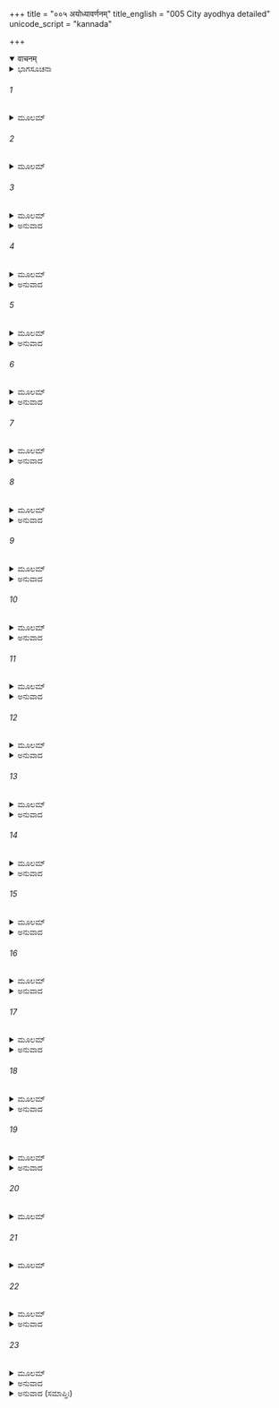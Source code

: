 +++
title = "००५ अयोध्यावर्णनम्"
title_english = "005 City ayodhya detailed"
unicode_script = "kannada"

+++
<details open><summary>वाचनम्</summary>

<div class="audioEmbed"  caption="श्रीराम-हरिसीताराममूर्ति-घनपाठिभ्यां वचनम्" src="https://archive.org/download/Ramayana-recitation-Sriram-harisItArAmamUrti-Ghanapaati-v2/Kanda_1/Kanda_1_BK-005-Ayodhya_Varnavam.mp3"></div>
</details>



<details><summary>ಭಾಗಸೂಚನಾ</summary>

ದಶರಥ ರಾಜನಿಂದ ರಕ್ಷಿತವಾದ ಅಯೋಧ್ಯೆಯ ವರ್ಣನೆ
</details>

###### 1


<details><summary>ಮೂಲಮ್</summary>

ಸರ್ವಾ ಪೂರ್ವಮಿಯಂ ಯೇಷಾಮಾಸೀತ್ ಕೃತ್ಸ್ನಾವಸುಂಧರಾ ।  
ಪ್ರಜಾಪತಿಮುಪಾದಾಯ ನೃಪಾಣಾಂ ಜಯಶಾಲಿನಾಮ್ ॥
</details>

###### 2


<details><summary>ಮೂಲಮ್</summary>

ಯೇಷಾಂ ಸ ಸಗರೋ ನಾಮ ಸಾಗರೋ ಯೇನ ಖಾನಿತಃ ।  
ಷಷ್ಟಿಪುತ್ರಸಹಸ್ರಾಣಿ ಯಂ ಯಾಂತಂ ಪರ್ಯವಾರಯನ್ ॥
</details>

###### 3


<details><summary>ಮೂಲಮ್</summary>

ಇಕ್ಷ್ವಾಕೂಣಾಮಿದಂ ತೇಷಾಂ ರಾಜ್ಞಾಂ ವಂಶೇ ಮಹಾತ್ಮನಾಮ್ ।  
ಮಹದುತ್ಪನ್ನಮಾಖ್ಯಾನಂ ರಾಮಾಯಣಮಿತಿ ಶ್ರುತಮ್ ॥
</details>

<details><summary>ಅನುವಾದ</summary>

ಸಪ್ತದ್ವೀಪಾತ್ಮಕವಾದ ಈ ಭೂಮಿಯು ಮನು ಪ್ರಜಾಪತಿಯ ವಂಶದಲ್ಲಿ ಜನಿಸಿದ ಜಯಶಾಲಿಗಳಾದ ರಾಜರ ಆಳ್ವಿಕೆಗೆ ಒಳಪಟ್ಟಿತ್ತು. ಅವರಲ್ಲಿ ಸಗರನೆಂಬುವವನು ಪ್ರಸಿದ್ಧನಾಗಿದ್ದನು. ಅವನಿಂದಲೇ ಈ ಸಾಗರವು ನಿರ್ಮಾಣಗೊಂಡಿತ್ತು. ದಂಡ ಯಾತ್ರೆಗೆ ಹೋಗುತ್ತಿದ್ದಾಗ ಅವನ ಅರವತ್ತು ಸಾವಿರ ಪುತ್ರರು ಅವರನ್ನು ಹಿಂಬಾಲಿಸುತ್ತಿದ್ದರು. ಮಹಾತ್ಮರಾದ ಇಕ್ಷ್ವಾಕುವೇ ಮೊದಲಾದ ರಾಜರು ಜನಿಸಿದ್ದ ಆ ಮಹಾವಂಶದಲ್ಲಿ ರಾಮಾಯಣವೆಂದು ಹೇಳುವ ಈ ಮಹಾ ಐತಿಹಾಸಿಕ ಕಾವ್ಯದ ಅವತರಣವಾಯಿತು.॥1-3॥
</details>

###### 4


<details><summary>ಮೂಲಮ್</summary>

ತದಿದಂ ವರ್ತಯಿಷ್ಯಾವಃ ಸರ್ವಂ ನಿಖಿಲಮಾದಿತಃ ।  
ಧರ್ಮಕಾಮಾರ್ಥಸಹಿತಂ ಶ್ರೋತವ್ಯಮನಸೂಯತಾ ॥
</details>

<details><summary>ಅನುವಾದ</summary>

ಬ್ರಹ್ಮನ ವರಪ್ರಸಾದದಿಂದ ರಚಿಸಲ್ಪಟ್ಟ ರಾಮಾಯಣ ಕಾವ್ಯವನ್ನು ಆಮೂಲಾಗ್ರವಾಗಿ ನಾವು ಗಾನ ಮಾಡುವೆವು. ಇದರಿಂದ ಧರ್ಮ, ಅರ್ಥ, ಕಾಮ, ಮೋಕ್ಷ ಎಂಬ ನಾಲ್ಕು ಪುರುಷಾರ್ಥಗಳೂ ಸಿದ್ಧಿಸುವುದು. ಆದ್ದರಿಂದ ನೀವೆಲ್ಲರೂ ದೋಷದೃಷ್ಟಿಯನ್ನು ಬಿಟ್ಟು ಇದನ್ನು ಶ್ರವಣಿಸಿರಿ.॥4॥
</details>

###### 5


<details><summary>ಮೂಲಮ್</summary>

ಕೋಸಲೋ ನಾಮ ಮುದಿತಃ ಸ್ಫೀತೋ ಜನಪದೋ ಮಹಾನ್ ।  
ನಿವಿಷ್ಟಃ ಸರಯೂ ತೀರೇ ಪ್ರಭೂತಧನಧಾನ್ಯವಾನ್ ॥
</details>

<details><summary>ಅನುವಾದ</summary>

ಸರಯೂ ನದೀ ತೀರದಲ್ಲಿ ಸಮೃದ್ಧವಾದ ಜನಸ್ತೋಮದಿಂದಲೂ, ಸಂತುಷ್ಟ ಜನರಿಂದ ತುಂಬಿದ, ಧನ-ಧಾನ್ಯ ಸಮೃದ್ಧಿಯಿಂದಲೂ ಕೂಡಿರುವ ಕೋಸಲ ಎಂಬ ದೇಶವಿದೆ.॥5॥
</details>

###### 6


<details><summary>ಮೂಲಮ್</summary>

ಅಯೋಧ್ಯಾ ನಾಮ ನಗರೀ ತತ್ರಾಸೀಲ್ಲೋಕವಿಶ್ರುತಾ ।  
ಮನುನಾ ಮಾನವೇಂದ್ರೇಣ ಯಾ ಪುರೀ ನಿರ್ಮಿತಾ ಸ್ವಯಮ್ ॥
</details>

<details><summary>ಅನುವಾದ</summary>

ಆ ಕೋಸಲ ದೇಶದಲ್ಲಿ ಸಮಸ್ತ ಲೋಕಗಳಲ್ಲಿ ವಿಖ್ಯಾತವಾದ ‘ಅಯೋಧ್ಯಾ’ ಎಂಬ ನಗರವಿದೆ. ಅದನ್ನು ಮಾನವೇಂದ್ರನಾದ ಮನು ಮಹಾರಾಜನು ನಿರ್ಮಿಸಿ ನೆಲೆಗೊಳಿಸಿದ್ದನು.॥6॥
</details>

###### 7


<details><summary>ಮೂಲಮ್</summary>

ಆಯತಾ ದಶ ಚ ದ್ವೇ ಚ ಯೋಜನಾನಿ ಮಹಾಪುರೀ ।  
ಶ್ರೀಮತೀ ತ್ರೀಣಿ ವಿಸ್ತೀರ್ಣಾ ಸುವಿಭಕ್ತಮಹಾಪಥಾ ॥
</details>

<details><summary>ಅನುವಾದ</summary>

ಸರ್ವದಾ ಶಾಂತಿಯಿಂದ ಕೂಡಿರುವ ಆ ಮಹಾನಗರಿಯು ಹನ್ನೆರಡು ಯೋಜನ ಉದ್ದ ಮತ್ತು ಮೂರು ಯೋಜನ ಅಗಲವಾಗಿದೆ. ಅಲ್ಲಿನ ಬೀದಿಗಳು ಬಹಳ ಅಗಲವಾಗಿಯೂ, ಸಾಲುಮರಗಳಿಂದ ಅಲಂಕೃತವೂ ಆಗಿವೆ.॥7॥
</details>

###### 8


<details><summary>ಮೂಲಮ್</summary>

ರಾಜಮಾರ್ಗೇಣ ಮಹತಾ ಸುವಿಭಕ್ತೇನ ಶೋಭಿತಾ ।  
ಮುಕ್ತಪುಷ್ಪಾವಕೀರ್ಣೇನ ಜಲಸಿಕ್ತೇನ ನಿತ್ಯಶಃ ॥
</details>

<details><summary>ಅನುವಾದ</summary>

ವಿಭಾಗಪೂರ್ವಕ ಸುಂದರವಾದ ರಾಜಮಾರ್ಗಗಳು ಆ ನಗರಿಯ ಶೋಭೆಯನ್ನು ಹೆಚ್ಚಿಸಿದ್ದವು. ಅವುಗಳಲ್ಲಿ ಸಾಲು ಮರಗಳ ಹೂವುಗಳೂ ಹರಡಿಕೊಂಡಿರುತ್ತಿದ್ದವು. ಧೂಳಾಗದಂತೆ ಪ್ರತಿದಿನ ರಾಜಮಾರ್ಗಗಳಿಗೆ ನೀರನ್ನು ಚಿಮುಕಿಸುತ್ತಿದ್ದರು.॥8॥
</details>

###### 9


<details><summary>ಮೂಲಮ್</summary>

ತಾಂ ತು ರಾಜಾ ದಶರಥೋ ಮಹಾರಾಷ್ಟ್ರವಿವರ್ಧನಃ ।  
ಪುರೀಮಾವಾಸಯಾಮಾಸ ದಿವಿ ದೇವಪತಿರ್ಯಥಾ ॥
</details>

<details><summary>ಅನುವಾದ</summary>

ಆ ರಾಷ್ಟ್ರವನ್ನು (ಕೋಸಲ ರಾಜ್ಯವನ್ನು) ಧರ್ಮದಿಂದ ಪರಿಪಾಲಿಸುತ್ತಿದ್ದ ರಾಷ್ಟ್ರವರ್ಧನನಾದ ದಶರಥನು ಅಮರಾವತಿಯಲ್ಲಿ ದೇವೇಂದ್ರನು ವಾಸಿಸುವಂತೆ ಅಯೋಧ್ಯಾನಗರಿಯಲ್ಲಿ ವಾಸಿಸುತ್ತಿದ್ದನು.॥9॥
</details>

###### 10


<details><summary>ಮೂಲಮ್</summary>

ಕಪಾಟತೋರಣವತೀಂ ಸುವಿಭಕ್ತಾಂತರಾಪಣಾಮ್ ।  
ಸರ್ವಯಂತ್ರಾಯುಧವತೀಮುಷಿತಾ ಸರ್ವಶಿಲ್ಪಿಭಿಃ ॥
</details>

<details><summary>ಅನುವಾದ</summary>

ಆ ಪುರಿಯು ಪ್ರಶಸ್ತವಾದ ಬಾಗಿಲುಗಳಿಂದಲೂ ಹೊರ ಬಾಗಿಲುಗಳಿಂದಲೂ ಸುಶೋಭಿತವಾಗಿತ್ತು. ನಗರದೊಳಗೆ ಚಿಕ್ಕ ಚಿಕ್ಕ ಪೇಟೆಗಳಿದ್ದವು. ಅಲ್ಲಿ ಎಲ್ಲ ರೀತಿಯ ಯಂತ್ರ ಮತ್ತು ಅಸ್ತ್ರ-ಶಸ್ತ್ರಗಳು ಸಮೃದ್ಧವಾಗಿದ್ದವು. ಅಲ್ಲಿ ನಾನಾ ವಿಧವಾದ ಕಲೆಗಳ ಶಿಲ್ಪಿಗಳು ವಾಸಿಸುತ್ತಿದ್ದರು.॥10॥
</details>

###### 11


<details><summary>ಮೂಲಮ್</summary>

ಸೂತಮಾಗಧಸಂಬಾಧಾಂ ಶ್ರೀಮತೀಮತುಲಪ್ರಭಾಮ್ ।  
ಉಚ್ಚಾಟ್ಟಾಲಧ್ವಜವತೀಂ ಶತಘ್ನೀಶತಸಂಕುಲಾಮ್ ॥
</details>

<details><summary>ಅನುವಾದ</summary>

ಸ್ತುತಿಪಾಠ ಮಾಡುವ ಸೂತರು, ವಂಶಾವಳಿಯನ್ನು ಹೊಗಳುವ ಮಾಗಧರು ಅನೇಕರಿದ್ದರು. ಆ ನಗರಿಯು ಧನ-ಧಾನ್ಯಗಳಿಂದ ಸಮೃದ್ಧವಾಗಿಯೂ ಅನುಪಮ ಕಾಂತಿಯುತವಾಗಿತ್ತು. ಆ ನಗರಿಯಲ್ಲಿ ಎತ್ತರವಾದ ನೂರಾರು ಮಹಡಿಗಳಿದ್ದವು. ಅವುಗಳ ಮೇಲೆ ಧ್ವಜ ಪತಾಕೆಗಳು ಹಾರಾಡುತ್ತಿದ್ದವು. ನೂರಾರು ತೋಪುಗಳು ಶತ್ರುಗಳ ವಿನಾಶಕ್ಕಾಗಿ ಸ್ಥಾಪಿಸಿದ್ದವು.॥11॥
</details>

###### 12


<details><summary>ಮೂಲಮ್</summary>

ವಧೂನಾಟಕಸಂಘೈಶ್ಚ ಸಂಯುಕ್ತಾಂ ಸರ್ವತಃ ಪುರೀಮ್ ।  
ಉದ್ಯಾನಾಮ್ರವಣೋಪೇತಾಂ ಮಹತೀಂ ಸಾಲಮೇಖಲಾಮ್ ॥
</details>

<details><summary>ಅನುವಾದ</summary>

ಆ ಪಟ್ಟಣದಲ್ಲಿ ಅಲ್ಲಲ್ಲಿ ನರ್ತಕಿಯರ ಸಂಘಗಳೂ, ಸ್ತ್ರೀ ನಾಟಕ ಮಂಡಳಿಗಳೂ ಇದ್ದವು. ಸುತ್ತಲು ಮಾವು, ಹಲಸು, ಮುಂತಾದ ವೃಕ್ಷಗಳಿಂದ ಕೂಡಿದ ಉದ್ಯಾನವನಗಳಿದ್ದವು. ನಗರದ ಸುತ್ತಲೂ ನಿರ್ಮಿಸಿರುವ ಪ್ರಾಕಾರವು ಮೇಖಲೆಯಂತೆ ಶೋಭಿಸುತ್ತಿತ್ತು.॥12॥
</details>

###### 13


<details><summary>ಮೂಲಮ್</summary>

ದುರ್ಗಗಂಭೀರಪರಿಖಾಂ ದುರ್ಗಾಮನ್ಯೈರ್ದುರಾಸದಮ್ ।  
ವಾಜಿವಾರಣ ಸಂಪೂರ್ಣಾಂ ಗೋಭಿರುಷ್ಟ್ರೈಃ ಖರೈಸ್ತಥಾ ॥
</details>

<details><summary>ಅನುವಾದ</summary>

ನಗರದ ಸುತ್ತಲೂ ಆಳವಾದ ಕಂದಕಗಳಿದ್ದು, ಅದನ್ನು ದಾಟುವುದು, ಹಾರುವುದು ಅತ್ಯಂತ ಕಠಿಣವಾಗಿತ್ತು. ಆ ನಗರಿಯು ಶತ್ರುಗಳಿಗೆ ಹಾಗೂ ಇತರರಿಗೆ ದುರ್ಜಯ ದುರ್ಗಮವಾಗಿತ್ತು. ಆನೆ, ಕುದುರೆ, ಎತ್ತು, ಆಕಳು, ಒಂಟೆ ಕತ್ತೆ ಮುಂತಾದ ಉಪಯೋಗಿ ಪಶುಗಳಿಂದ ಆ ಪುರಿಯು ತುಂಬಿ ತುಳುಕುತ್ತಿತ್ತು.॥13॥
</details>

###### 14


<details><summary>ಮೂಲಮ್</summary>

ಸಾಮಂತರಾಜ ಸಂಘೈಶ್ಚ ಬಲಿಕರ್ಮಭಿರಾವೃತಾಮ್ ।  
ನಾನಾದೇಶನಿವಾಸೈಶ್ಚ ವಣಿಗ್ಭಿರುಪಶೋಭಿತಾಮ್ ॥
</details>

<details><summary>ಅನುವಾದ</summary>

ದಶರಥನಿಗೆ ಕಪ್ಪ ಕಾಣಿಕೆ ಹೊತ್ತು ತಂದ ಅನೇಕ ಸಾಮಂತ ರಾಜರಿಂದ ಆ ಪಟ್ಟಣವು ತುಂಬಿಹೋಗಿತ್ತು. ಬೇರೆ ಬೇರೆ ದೇಶಗಳ ವ್ಯಾಪಾರೀ ವೈಶ್ಯರು ಆ ಪುರಿಯ ಶೋಭೆ ಹೆಚ್ಚಿಸಿದ್ದರು.॥14॥
</details>

###### 15


<details><summary>ಮೂಲಮ್</summary>

ಪ್ರಾಸಾದೈ ರತ್ನವಿಕೃತೈಃ ಪರ್ವತೈರಿವ ಶೋಭಿತಾಮ್ ।  
ಕೂಟಾಗಾರೈಶ್ಚ ಸಂಪೂರ್ಣಾಮಿಂದ್ರಸ್ಯೇವಾಮರಾವತೀಮ್ ॥
</details>

<details><summary>ಅನುವಾದ</summary>

ಅಲ್ಲಿನ ರಾಜಗೃಹಗಳು ರತ್ನಖಚಿತವಾಗಿದ್ದವು. ಆ ಗಗನಚುಂಬೀ ಪ್ರಾಸಾದಗಳು ಪರ್ವತದಂತೆ ಕಾಣುತ್ತಿದ್ದವು. ಅದರಿಂದ ಆ ಪುರಿಯ ಸೌಂದರ್ಯ ಇನ್ನೂ ಹೆಚ್ಚಿತ್ತು. ಅನೇಕ ಕೂಟಾಗಾರಗಳಿಂದ (ಗುಪ್ತಗೃಹಗಳು ಅಥವಾ ಸ್ತ್ರೀಯರ ಕ್ರೀಡಾಭವನಗಳು) ಪರಿಪೂರ್ಣವಾದ ಆ ನಗರಿಯು ಇಂದ್ರನ ಅಮರಾವತಿಯಂತೆ ಕಂಡುಬರುತ್ತಿತ್ತು.॥15॥
</details>

###### 16


<details><summary>ಮೂಲಮ್</summary>

ಚಿತ್ರಾಮಷ್ಟಾಪದಾಕಾರಾಂ ವರನಾರೀಗಣಾಯುತಾಮ್ ।  
ಸರ್ವರತ್ನ ಸಮಾಕೀರ್ಣಾಂ ವಿಮಾನಗೃಹಶೋಭಿತಾಮ್ ॥
</details>

<details><summary>ಅನುವಾದ</summary>

ಅಲ್ಲಿಯ ರಾಜಗೃಹಗಳು ವಿಚಿತ್ರ ರೀತಿಯಲ್ಲಿದ್ದವು. ಆ ಪಟ್ಟಣವು ಅಷ್ಟಾಪದ ಫಲದಂತೆ ಎಂಟು ಭಾಗಗಳಿಂದಲೂ, ಲೋಕಸುಂದರಿಯರಾದ ಸ್ತ್ರೀ ಸಮೂಹದಿಂದಲೂ, ನಾನಾ ವಿಧವಾದ ಬಹುಮೌಲ್ಯವಾದ ವಜ್ರವೈಢೂರ್ಯಾದಿಗಳಿಂದಲೂ, ವಿಮಾನ ಗೃಹಗಳಿಂದಲೂ ಶೋಭಿಸುತ್ತಿದ್ದವು.॥16॥
</details>

###### 17


<details><summary>ಮೂಲಮ್</summary>

ಗೃಹಗಾಢಾಮವಿಚ್ಛಿದ್ರಾಂ ಸಮಭೂಮೌ ನಿವೇಶಿತಾಮ್ ।  
ಶಾಲಿತಂಡುಲಸಂಪೂರ್ಣಾಮಿಕ್ಷುಕಾಂಡರಸೋದಕಾಮ್ ॥
</details>

<details><summary>ಅನುವಾದ</summary>

ಪಟ್ಟಣಿಗರ ಮನೆಗಳು ನಿಬಿಡವಾಗಿಯೂ, ಸುಂದರವಾಗಿಯೂ ಕಟ್ಟಿದ್ದರು. ನಗರಿಯು ಸಮತಟ್ಟಾದ ನೆಲದಲ್ಲಿ ಕಟ್ಟಲಾಗಿತ್ತು. ಅಲ್ಲಿ ಶಾಲಿ-ತಂಡುಲ ಧಾನ್ಯಗಳು ಸಮೃದ್ಧವಾಗಿದ್ದವು ಹಾಗೂ ಕಬ್ಬಿನ ಹಾಲಿನಂತಹ ರುಚಿಕರ ನೀರು ಸಮೃದ್ಧವಾಗಿತ್ತು.॥17॥
</details>

###### 18


<details><summary>ಮೂಲಮ್</summary>

ದುಂದುಭೀಭಿರ್ಮೃದಂಗೈಶ್ಚ ವೀಣಾಭಿಃ ಪಣವೈಸ್ತಥಾ ।  
ನಾದಿತಾಂ ಭೃಶಮತ್ಯರ್ಥಂ ಪೃಥಿವ್ಯಾಂ ತಾಮನುತ್ತಮಾಮ್॥
</details>

<details><summary>ಅನುವಾದ</summary>

ಭೂಮಂಡಲದ ಆ ಸರ್ವೋತ್ತಮ ನಗರಿಯಲ್ಲಿ ಎಲ್ಲೆಡೆ ದುಂದುಭಿ, ಮೃದಂಗ, ವೀಣೆ, ಪಣವ ಮುಂತಾದ ವಾದ್ಯಗಳ ಮಧುರ ಧ್ವನಿಗಳು ಕೇಳಿ ಬರುತ್ತಿದ್ದವು.॥18॥
</details>

###### 19


<details><summary>ಮೂಲಮ್</summary>

ವಿಮಾನಮಿವ ಸಿದ್ಧಾನಾಂ ತಪಸಾಧಿಗತಂ ದಿವಿ ।  
ಸುನಿವೇಶಿತವೇಶ್ಮಾಂತಾಂ ನರೋತ್ತಮಸಮಾವೃತಾಮ್ ॥
</details>

<details><summary>ಅನುವಾದ</summary>

ತಪಃಸಿದ್ಧಿಯಿಂದ ಪಡೆದ ದೇವಲೋಕದ ದೇವವಿಮಾನಗಳಂತೆ ಅಯೋಧ್ಯಾನಗರದಲ್ಲಿ ನಯನ ಮನೋಹರವಾಗಿ ನಿರ್ಮಿತವಾದ ಸುಂದರ ನಿವಾಸಗಳಲ್ಲಿ ಬಹಳಷ್ಟು ಶ್ರೇಷ್ಠ ಪುರುಷರು ವಾಸವಾಗಿದ್ದರು.॥19॥
</details>

###### 20


<details><summary>ಮೂಲಮ್</summary>

ಯೇ ಚ ಬಾಣೈರ್ನವಿಧ್ಯಂತಿ ವಿವಿಕ್ತಮಪರಾಪರಮ್ ।  
ಶಬ್ದವೇಧ್ಯಂ ಚ ವಿತತಂ ಲಘುಹಸ್ತಾ ವಿಶಾರದಾಃ ॥
</details>

###### 21


<details><summary>ಮೂಲಮ್</summary>

ಸಿಂಹವ್ಯಾಘ್ರವರಾಹಾಣಾಂ ಮತ್ತಾನಾಂ ನದತಾಂ ವನೇ ।  
ಹಂತಾರೋ ನಿಶಿತೈಃ ಶಸ್ತ್ರೈರ್ಬಲಾದ್ಬಾಹುಬಲೈರಪಿ ॥
</details>

###### 22


<details><summary>ಮೂಲಮ್</summary>

ತಾದೃಶಾನಾಂ ಸಹಸ್ರೈಸ್ತಾಮಭಿಪೂರ್ಣೋ ಮಹಾರಥೈಃ ।  
ಪುರೀಮಾವಾಸಯಾಮಾಸ ರಾಜಾ ದಶರಥಸ್ತದಾ ॥
</details>

<details><summary>ಅನುವಾದ</summary>

ಆ ರಾಷ್ಟ್ರದ ಸೈನಿಕರು ಬಾಣಪ್ರಯೋಗದಲ್ಲಿ ನಿಪುಣರೂ ಕೈಚಳಕವುಳ್ಳವರೂ, ಶಸ್ತ್ರಾಸ್ತ್ರ ವಿಶಾರದರೂ ಆಗಿದ್ದರೂ, ಅವರು ಅಸಹಾಯಕನನ್ನು, ಏಕಮಾತ್ರ ಪುತ್ರನಿರುವವನನ್ನು ಪಲಾಯನ ಮಾಡುವವನನ್ನು, ಅಡಗಿಕೊಂಡಿರುವವನನ್ನು, ಕೊಲ್ಲುತ್ತಿರಲಿಲ್ಲ. ಕಾಡಿನಲ್ಲಿ ಗರ್ಜಿಸುವ ಸಿಂಹ, ಹುಲಿ, ಕಾಡುಹಂದಿ ಮೊದಲಾದ ದುಷ್ಟ ಮೃಗಗಳನ್ನ ಕೊಲ್ಲಲು ಅವರು ಸಮರ್ಥರಾಗಿದ್ದರು. ಇಂತಹ ಸಾವಿರಾರು ಮಹಾರಥಿಗಳಿಂದ ಅಯೋಧ್ಯೆಯು ತುಂಬಿದ್ದಿತು. ಇಂತಹ ಮಹಾನಗರಿಯನ್ನು ದಶರಥ ಮಹಾರಾಜನು ಹಿಂದಿನವರಿಗಿಂತ ಚೆನ್ನಾಗಿ ಆಳುತ್ತಿದ್ದನು.॥20-22॥
</details>

###### 23


<details><summary>ಮೂಲಮ್</summary>

ತಾಮಗ್ನಿಮದ್ಭಿರ್ಗುಣವದ್ಭಿರಾವೃತಾಂ  
ದ್ವಿಜೋತ್ತಮೈರ್ವೇದಷಡಂಗಪಾರಗೈಃ ।  
ಸಹಸ್ರದೈಃ ಸತ್ಯರತೈರ್ಮಹಾತ್ಮಭಿ-  
ರ್ಮಹರ್ಷಿಕಲ್ಪೈರ್ ಋಷಿಭಿಶ್ಚ ಕೇವಲೈಃ ॥
</details>

<details><summary>ಅನುವಾದ</summary>

ಆ ಮಹಾನಗರಿಯಲ್ಲಿ ಅನೇಕ ಆಹಿತಾಗ್ನಿಗಳೂ, ಶಮದಮಾದಿಗುಣಾನ್ವಿತರೂ, ವೇದ-ವೇದಾಂಗ ಪಾರಂಗತರೂ ಆದ ದ್ವಿಜೋತ್ತಮರಿದ್ದರು. ಸಾವಿರಾರು ಸಂಖ್ಯೆಯಲ್ಲಿ ದಾನ ಮಾಡುವವರೂ, ಸತ್ಯಪ್ರಿಯರಾದ ಮಹಾತ್ಮರೂ, ಆ ಪಟ್ಟಣದಲ್ಲಿ ಇದ್ದರು. ಮಹರ್ಷಿಗಳಿಗೆ ಸಮಾನರಾದ ಅನೇಕ ಮುನಿಗಳಿದ್ದರು. ಇಂತಹ ಶೋಭಿತ ಅಯೋಧ್ಯಾಪುರಿಯನ್ನು ರಾಜಾ ದಶರಥನು ಆಳುತ್ತಿದ್ದನು.॥23॥
</details>

<details><summary>ಅನುವಾದ (ಸಮಾಪ್ತಿಃ)</summary>

ವಾಲ್ಮೀಕಿ ವಿರಚಿತ ಆರ್ಷ ರಾಮಾಯಣ ಆದಿಕಾವ್ಯದ ಬಾಲಕಾಂಡದಲ್ಲಿ ಐದನೆಯ ಸರ್ಗ ಪೂರ್ಣವಾಯಿತು.॥5॥
</details>
